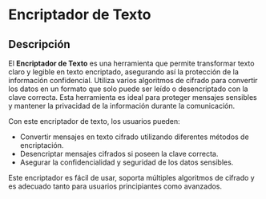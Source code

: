# Encriptador de Texto

## Descripción

El **Encriptador de Texto** es una herramienta que permite transformar texto claro y legible en texto encriptado, asegurando así la protección de la información confidencial. Utiliza varios algoritmos de cifrado para convertir los datos en un formato que solo puede ser leído o desencriptado con la clave correcta. Esta herramienta es ideal para proteger mensajes sensibles y mantener la privacidad de la información durante la comunicación.

Con este encriptador de texto, los usuarios pueden:
- Convertir mensajes en texto cifrado utilizando diferentes métodos de encriptación.
- Desencriptar mensajes cifrados si poseen la clave correcta.
- Asegurar la confidencialidad y seguridad de los datos sensibles.

Este encriptador es fácil de usar, soporta múltiples algoritmos de cifrado y es adecuado tanto para usuarios principiantes como avanzados.


